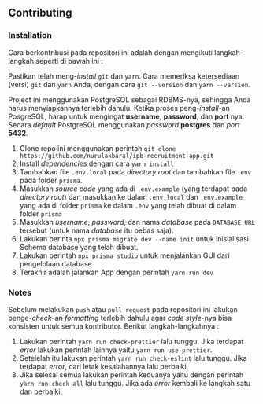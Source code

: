 ## Contributing

### Installation

Cara berkontribusi pada repositori ini adalah dengan mengikuti langkah-langkah seperti di bawah ini :

Pastikan telah meng-_install_ `git` dan `yarn`. Cara memeriksa ketersediaan (versi) `git` dan `yarn` Anda, dengan cara `git --version` dan `yarn --version`.

Project ini menggunakan PostgreSQL sebagai RDBMS-nya, sehingga Anda harus menyiapkannya terlebih dahulu. Ketika proses peng-_install_-an PosgreSQL, harap untuk mengingat **username**, **password**, dan **port** nya. Secara _default_ PostgreSQL menggunakan _password_ **postgres** dan _port_ **5432**.

1. Clone repo ini menggunakan perintah `git clone https://github.com/nurulakbaral/ipb-recruitment-app.git`
2. Install _dependencies_ dengan cara `yarn install`
3. Tambahkan file `.env.local` pada _directory root_ dan tambahkan file `.env` pada folder `prisma`. 
4. Masukkan _source code_ yang ada di `.env.example` (yang terdapat pada _directory root_) dan masukkan ke dalam `.env.local` dan `.env.example` yang ada di folder `prisma` ke dalam `.env` yang telah dibuat di dalam folder `prisma`
5. Masukkan _username_, _password_, dan nama _database_ pada `DATABASE_URL` tersebut (untuk nama _database_ itu bebas saja).
6. Lakukan perinta `npx prisma migrate dev --name init` untuk inisialisasi Schema database yang telah dibuat.
7. Lakukan perintah `npx prisma studio` untuk menjalankan GUI dari pengelolaan database.
8. Terakhir adalah jalankan App dengan perintah `yarn run dev`

### Notes

Sebelum melakukan `push` atau `pull request` pada repositori ini lakukan penge-_check_-an _formatting_ terlebih dahulu agar _code style_-nya bisa konsisten untuk semua kontributor. Berikut langkah-langkahnya :

1. Lakukan perintah `yarn run check-prettier` lalu tunggu. Jika terdapat _error_ lakukan perintah lainnya yaitu `yarn run use-prettier`.
2. Setelelah itu lakukan perintah `yarn run check-eslint` lalu tunggu. Jika terdapat _error_, cari letak kesalahannya lalu perbaiki.
3. Jika selesai semua lakukan perintah keduanya yaitu dengan perintah `yarn run check-all` lalu tunggu. Jika ada _error_ kembali ke langkah satu dan perbaiki.
